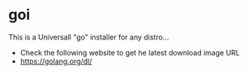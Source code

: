 # goi
This is a Universall "go" installer for any distro...
* Check the following website to get he latest download image URL
*  https://golang.org/dl/
